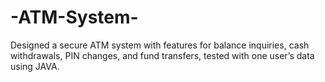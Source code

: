 # -ATM-System-
 Designed a secure ATM system with features for balance inquiries, cash withdrawals,  PIN changes, and fund transfers, tested with one user’s data using JAVA.
